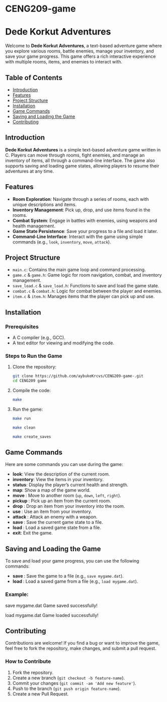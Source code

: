 # CENG209-game
# Dede Korkut Adventures

Welcome to **Dede Korkut Adventures**, a text-based adventure game where you explore various rooms, battle enemies, manage your inventory, and save your game progress. This game offers a rich interactive experience with multiple rooms, items, and enemies to interact with.

## Table of Contents

- [Introduction](#introduction)
- [Features](#features)
- [Project Structure](#project-structure)
- [Installation](#installation)
- [Game Commands](#game-commands)
- [Saving and Loading the Game](#saving-and-loading-the-game)
- [Contributing](#contributing)

## Introduction

**Dede Korkut Adventures** is a simple text-based adventure game written in C. Players can move through rooms, fight enemies, and manage an inventory of items, all through a command-line interface. The game also supports saving and loading game states, allowing players to resume their adventures at any time.

## Features

- **Room Exploration**: Navigate through a series of rooms, each with unique descriptions and items.
- **Inventory Management**: Pick up, drop, and use items found in the rooms.
- **Combat System**: Engage in battles with enemies, using weapons and health management.
- **Game State Persistence**: Save your progress to a file and load it later.
- **Command-Line Interface**: Interact with the game using simple commands (e.g., `look`, `inventory`, `move`, `attack`).

## Project Structure

- `main.c`: Contains the main game loop and command processing.
- `game.c` & `game.h`: Game logic for room navigation, combat, and inventory management.
- `save_load.c` & `save_load.h`: Functions to save and load the game state.
- `combat.c` & `combat.h`: Logic for combat between the player and enemies.
- `item.c` & `item.h`: Manages items that the player can pick up and use.

## Installation

### Prerequisites

- A C compiler (e.g., GCC).
- A text editor for viewing and modifying the code.

### Steps to Run the Game

1. Clone the repository:

    ```bash
    git clone https://github.com/aybukeKrcvs/CENG209-game-.git
    cd CENG209 game
    ```

2. Compile the code:

    ```bash
    make
    ```

3. Run the game:

    ```bash
    make run
    ```

    ```bash
    make clean
    ```
    
    ```bash
    make create_saves
    ```

## Game Commands

Here are some commands you can use during the game:

- **look**: View the description of the current room.
- **inventory**: View the items in your inventory.
- **status**: Display the player’s current health and strength.
- **map**: Show a map of the game world.
- **move <direction>**: Move to another room (`up`, `down`, `left`, `right`).
- **pickup <item>**: Pick up an item from the current room.
- **drop <item>**: Drop an item from your inventory into the room.
- **use <item>**: Use an item from your inventory.
- **attack <enemy>**: Attack an enemy with a weapon.
- **save <filename>**: Save the current game state to a file.
- **load <filename>**: Load a saved game state from a file.
- **exit**: Exit the game.

## Saving and Loading the Game

To save and load your game progress, you can use the following commands:

- **save <filename>**: Save the game to a file (e.g., `save mygame.dat`).
- **load <filename>**: Load a saved game from a file (e.g., `load mygame.dat`).

### Example:
save mygame.dat Game saved successfully!

load mygame.dat Game loaded successfully!

## Contributing

Contributions are welcome! If you find a bug or want to improve the game, feel free to fork the repository, make changes, and submit a pull request.

### How to Contribute

1. Fork the repository.
2. Create a new branch (`git checkout -b feature-name`).
3. Commit your changes (`git commit -am 'Add new feature'`).
4. Push to the branch (`git push origin feature-name`).
5. Create a new Pull Request.
